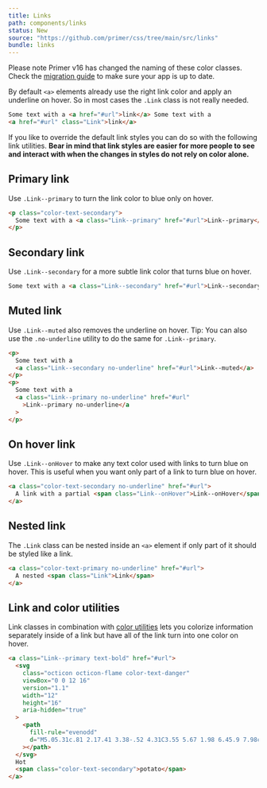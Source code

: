 ```yaml
---
title: Links
path: components/links
status: New
source: "https://github.com/primer/css/tree/main/src/links"
bundle: links
---
```


<Note>
  Please note Primer v16 has changed the naming of these color classes. Check the <a href="/css/support/v16-migration">migration guide</a> to make sure your app is up to date.
</Note>

By default `<a>` elements already use the right link color and apply an underline on hover. So in most cases the `.Link` class is not really needed.

```html live
Some text with a <a href="#url">link</a> Some text with a
<a href="#url" class="Link">link</a>
```

If you like to override the default link styles you can do so with the following link utilities. **Bear in mind that link styles are easier for more people to see and interact with when the changes in styles do not rely on color alone.**

## Primary link

Use `.Link--primary` to turn the link color to blue only on hover.

```html live
<p class="color-text-secondary">
  Some text with a <a class="Link--primary" href="#url">Link--primary</a>
</p>
```

## Secondary link

Use `.Link--secondary` for a more subtle link color that turns blue on hover.

```html live
Some text with a <a class="Link--secondary" href="#url">Link--secondary</a>
```

## Muted link

Use `.Link--muted` also removes the underline on hover. Tip: You can also use the `.no-underline` utility to do the same for `.Link--primary`.

```html live
<p>
  Some text with a
  <a class="Link--secondary no-underline" href="#url">Link--muted</a>
</p>
<p>
  Some text with a
  <a class="Link--primary no-underline" href="#url"
    >Link--primary no-underline</a
  >
</p>
```

## On hover link

Use `.Link--onHover` to make any text color used with links to turn blue on hover. This is useful when you want only part of a link to turn blue on hover.

```html live
<a class="color-text-secondary no-underline" href="#url">
  A link with a partial <span class="Link--onHover">Link--onHover</span>
</a>
```

## Nested link

The `.Link` class can be nested inside an `<a>` element if only part of it should be styled like a link.

```html live
<a class="color-text-primary no-underline" href="#url">
  A nested <span class="Link">Link</span>
</a>
```

## Link and color utilities

Link classes in combination with [color utilities](../utilities/colors) lets you colorize information separately inside of a link but have all of the link turn into one color on hover.

```html live
<a class="Link--primary text-bold" href="#url">
  <svg
    class="octicon octicon-flame color-text-danger"
    viewBox="0 0 12 16"
    version="1.1"
    width="12"
    height="16"
    aria-hidden="true"
  >
    <path
      fill-rule="evenodd"
      d="M5.05.31c.81 2.17.41 3.38-.52 4.31C3.55 5.67 1.98 6.45.9 7.98c-1.45 2.05-1.7 6.53 3.53 7.7-2.2-1.16-2.67-4.52-.3-6.61-.61 2.03.53 3.33 1.94 2.86 1.39-.47 2.3.53 2.27 1.67-.02.78-.31 1.44-1.13 1.81 3.42-.59 4.78-3.42 4.78-5.56 0-2.84-2.53-3.22-1.25-5.61-1.52.13-2.03 1.13-1.89 2.75.09 1.08-1.02 1.8-1.86 1.33-.67-.41-.66-1.19-.06-1.78C8.18 5.31 8.68 2.45 5.05.32L5.03.3l.02.01z"
    ></path>
  </svg>
  Hot
  <span class="color-text-secondary">potato</span>
</a>
```
